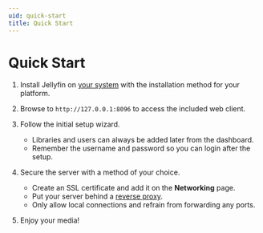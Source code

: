 ```yaml
---
uid: quick-start
title: Quick Start
---
```


# Quick Start

1. Install Jellyfin on [your system](xref:admin-installing) with the installation method for your platform.

2. Browse to `http://127.0.0.1:8096` to access the included web client.

3. Follow the initial setup wizard.

    * Libraries and users can always be added later from the dashboard.
    * Remember the username and password so you can login after the setup.

4. Secure the server with a method of your choice.

    * Create an SSL certificate and add it on the **Networking** page.
    * Put your server behind a [reverse proxy](networking/index.md#running-jellyfin-behind-a-reverse-proxy).
    * Only allow local connections and refrain from forwarding any ports.

5. Enjoy your media!

